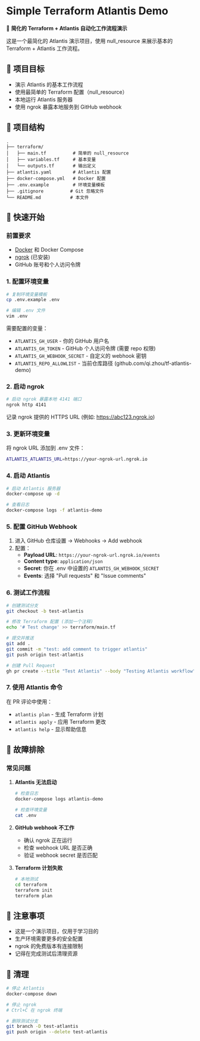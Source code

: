 # Simple Terraform Atlantis Demo

🚀 **简化的 Terraform + Atlantis 自动化工作流程演示**

这是一个最简化的 Atlantis 演示项目，使用 null_resource 来展示基本的 Terraform + Atlantis 工作流程。

## 🎯 项目目标

- 演示 Atlantis 的基本工作流程
- 使用最简单的 Terraform 配置（null_resource）
- 本地运行 Atlantis 服务器
- 使用 ngrok 暴露本地服务到 GitHub webhook

## 📁 项目结构

```
.
├── terraform/
│   ├── main.tf          # 简单的 null_resource
│   ├── variables.tf     # 基本变量
│   └── outputs.tf       # 输出定义
├── atlantis.yaml        # Atlantis 配置
├── docker-compose.yml   # Docker 配置
├── .env.example         # 环境变量模板
├── .gitignore          # Git 忽略文件
└── README.md           # 本文件
```

## 🚀 快速开始

### 前置要求

- [Docker](https://docs.docker.com/get-docker/) 和 Docker Compose
- [ngrok](https://ngrok.com/) (已安装)
- GitHub 账号和个人访问令牌

### 1. 配置环境变量

```bash
# 复制环境变量模板
cp .env.example .env

# 编辑 .env 文件
vim .env
```

需要配置的变量：
- `ATLANTIS_GH_USER` - 你的 GitHub 用户名
- `ATLANTIS_GH_TOKEN` - GitHub 个人访问令牌 (需要 repo 权限)
- `ATLANTIS_GH_WEBHOOK_SECRET` - 自定义的 webhook 密钥
- `ATLANTIS_REPO_ALLOWLIST` - 当前仓库路径 (github.com/qi.zhou/tf-atlantis-demo)

### 2. 启动 ngrok

```bash
# 启动 ngrok 暴露本地 4141 端口
ngrok http 4141
```

记录 ngrok 提供的 HTTPS URL (例如: https://abc123.ngrok.io)

### 3. 更新环境变量

将 ngrok URL 添加到 .env 文件：
```bash
ATLANTIS_ATLANTIS_URL=https://your-ngrok-url.ngrok.io
```

### 4. 启动 Atlantis

```bash
# 启动 Atlantis 服务器
docker-compose up -d

# 查看日志
docker-compose logs -f atlantis-demo
```

### 5. 配置 GitHub Webhook

1. 进入 GitHub 仓库设置 → Webhooks → Add webhook
2. 配置：
   - **Payload URL**: `https://your-ngrok-url.ngrok.io/events`
   - **Content type**: `application/json`
   - **Secret**: 你在 .env 中设置的 `ATLANTIS_GH_WEBHOOK_SECRET`
   - **Events**: 选择 "Pull requests" 和 "Issue comments"

### 6. 测试工作流程

```bash
# 创建测试分支
git checkout -b test-atlantis

# 修改 Terraform 配置 (添加一个注释)
echo '# Test change' >> terraform/main.tf

# 提交并推送
git add .
git commit -m "test: add comment to trigger atlantis"
git push origin test-atlantis

# 创建 Pull Request
gh pr create --title "Test Atlantis" --body "Testing Atlantis workflow"
```

### 7. 使用 Atlantis 命令

在 PR 评论中使用：
- `atlantis plan` - 生成 Terraform 计划
- `atlantis apply` - 应用 Terraform 更改
- `atlantis help` - 显示帮助信息

## 🔧 故障排除

### 常见问题

1. **Atlantis 无法启动**
   ```bash
   # 检查日志
   docker-compose logs atlantis-demo

   # 检查环境变量
   cat .env
   ```

2. **GitHub webhook 不工作**
   - 确认 ngrok 正在运行
   - 检查 webhook URL 是否正确
   - 验证 webhook secret 是否匹配

3. **Terraform 计划失败**
   ```bash
   # 本地测试
   cd terraform
   terraform init
   terraform plan
   ```

## 📝 注意事项

- 这是一个演示项目，仅用于学习目的
- 生产环境需要更多的安全配置
- ngrok 的免费版本有连接限制
- 记得在完成测试后清理资源

## 🧹 清理

```bash
# 停止 Atlantis
docker-compose down

# 停止 ngrok
# Ctrl+C 在 ngrok 终端

# 删除测试分支
git branch -D test-atlantis
git push origin --delete test-atlantis
```
